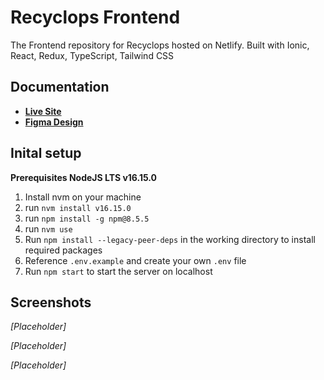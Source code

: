 # Recyclops Frontend

The Frontend repository for Recyclops hosted on Netlify. Built with Ionic, React, Redux, TypeScript, Tailwind CSS

## Documentation

- [**Live Site**]()
- [**Figma Design**](https://www.figma.com/file/Von8ACBD5yA7R6gY5gBqIv/Recyclops?node-id=0%3A1)

## Inital setup

**Prerequisites NodeJS LTS v16.15.0**

1. Install nvm on your machine
2. run `nvm install v16.15.0`
3. run `npm install -g npm@8.5.5`
4. run `nvm use`
5. Run `npm install --legacy-peer-deps` in the working directory to install required packages
6. Reference `.env.example` and create your own `.env` file
7. Run `npm start` to start the server on localhost

## Screenshots

_[Placeholder]_

_[Placeholder]_

_[Placeholder]_
